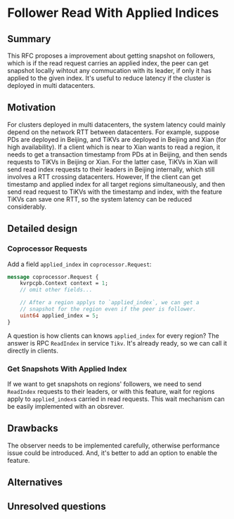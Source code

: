 # Follower Read With Applied Indices

## Summary

This RFC proposes a improvement about getting snapshot on followers, which is
if the read request carries an applied index, the peer can get snapshot locally
wihtout any commucation with its leader, if only it has applied to the given
index. It's useful to reduce latency if the cluster is deployed in multi
datacenters.

## Motivation

For clusters deployed in multi datacenters, the system latency could mainly
depend on the network RTT between datacenters. For example, suppose PDs are
deployed in Beijing, and TiKVs are deployed in Beijing and Xian (for high
availability). If a client which is near to Xian wants to read a region, it
needs to get a transaction timestamp from PDs at in Beijing, and then sends
requests to TiKVs in Beijing or Xian. For the latter case, TiKVs in Xian will
send read index requests to their leaders in Beijing internally, which still
involves a RTT crossing datacenters. However, If the client can get timestamp
and applied index for all target regions simultaneously, and then send read
request to TiKVs with the timestamp and index, with the feature TiKVs can save
one RTT, so the system latency can be reduced considerably.

## Detailed design

### Coprocessor Requests

Add a field `applied_index` in `coprocessor.Request`:

```protobuf
message coprocessor.Request {
    kvrpcpb.Context context = 1;
    // omit other fields...

    // After a region applys to `applied_index`, we can get a
    // snapshot for the region even if the peer is follower.
    uint64 applied_index = 5;
}
```

A question is how clients can knows `applied_index` for every region? The
answer is RPC `ReadIndex` in service `Tikv`. It's already ready, so we can
call it directly in clients.

### Get Snapshots With Applied Index

If we want to get snapshots on regions' followers, we need to send `ReadIndex`
requests to their leaders, or with this feature, wait for regions apply to
`applied_index`s carried in read requests. This wait mechanism can be easily
implemented with an obsrever.

## Drawbacks

The observer needs to be implemented carefully, otherwise performance issue
could be introduced. And, it's better to add an option to enable the feature.

## Alternatives

## Unresolved questions
